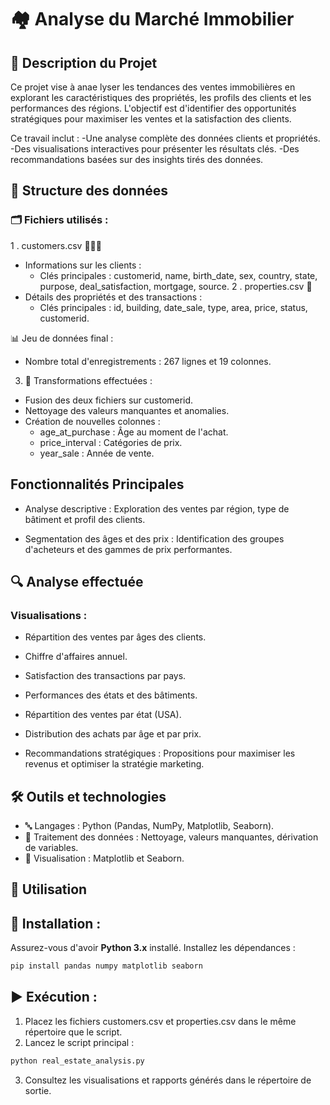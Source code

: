 # 🏘️ Analyse du Marché Immobilier

## 📖 Description du Projet
Ce projet vise à anae lyser les tendances des ventes immobilières en explorant les caractéristiques des propriétés, les profils des clients et les performances des régions. L'objectif est d'identifier des opportunités stratégiques pour maximiser les ventes et la satisfaction des clients.

Ce travail inclut :
  -Une analyse complète des données clients et propriétés.
  -Des visualisations interactives pour présenter les résultats clés.
  -Des recommandations basées sur des insights tirés des données.

## 📂 Structure des données
### 🗂️ Fichiers utilisés :
1 . customers.csv 🧑‍🤝‍🧑
   - Informations sur les clients :
      - Clés principales : customerid, name, birth_date, sex, country, state, purpose,                  deal_satisfaction, mortgage, source.
2 . properties.csv 🏢
  - Détails des propriétés et des transactions :
      - Clés principales : id, building, date_sale, type, area, price, status, customerid.

📊 Jeu de données final :
  - Nombre total d'enregistrements : 267 lignes et 19 colonnes.

3. 🧹 Transformations effectuées :
- Fusion des deux fichiers sur customerid.
- Nettoyage des valeurs manquantes et anomalies.
- Création de nouvelles colonnes :
    - age_at_purchase : Âge au moment de l'achat.
    - price_interval : Catégories de prix.
    - year_sale : Année de vente.
  
## Fonctionnalités Principales
- Analyse descriptive : Exploration des ventes par région, type de bâtiment et profil des clients.
  
- Segmentation des âges et des prix : Identification des groupes d'acheteurs et des gammes de prix performantes.

## 🔍 Analyse effectuée
### Visualisations :
  - Répartition des ventes par âges des clients.
  - Chiffre d'affaires annuel.
  - Satisfaction des transactions par pays.
  - Performances des états et des bâtiments.
  - Répartition des ventes par état (USA).
  - Distribution des achats par âge et par prix.

- Recommandations stratégiques : Propositions pour maximiser les revenus et optimiser la stratégie marketing.

## 🛠️ Outils et technologies
  - 🔤 Langages : Python (Pandas, NumPy, Matplotlib, Seaborn).
  - 🧹 Traitement des données : Nettoyage, valeurs manquantes, dérivation de variables.
  - 🎨 Visualisation : Matplotlib et Seaborn.

## 🚀 Utilisation
## 🔧 Installation :
Assurez-vous d'avoir **Python 3.x** installé. Installez les dépendances :
```bash
pip install pandas numpy matplotlib seaborn
```

## ▶️ Exécution :
1. Placez les fichiers customers.csv et properties.csv dans le même répertoire que le script.
2. Lancez le script principal :
```bash
python real_estate_analysis.py
```

3. Consultez les visualisations et rapports générés dans le répertoire de sortie.
